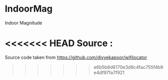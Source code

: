 IndoorMag
=========
Indoor Magnitude 

<<<<<<< HEAD
Source :  
=======
Source code taken from https://github.com/divyekapoor/wifilocator
>>>>>>> e6b5b8d6170e3d8c4fac755f4b9e4df97fa7f921
  